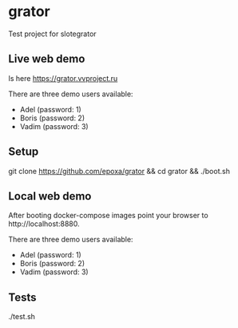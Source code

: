 # grator
Test project for slotegrator

## Live web demo
Is here https://grator.vvproject.ru

There are three demo users available:
* Adel (password: 1)
* Boris (password: 2)
* Vadim (password: 3)

## Setup
git clone https://github.com/epoxa/grator && cd grator && ./boot.sh

## Local web demo
After booting docker-compose images point your browser to http://localhost:8880.

There are three demo users available:
* Adel (password: 1)
* Boris (password: 2)
* Vadim (password: 3)

## Tests
./test.sh
